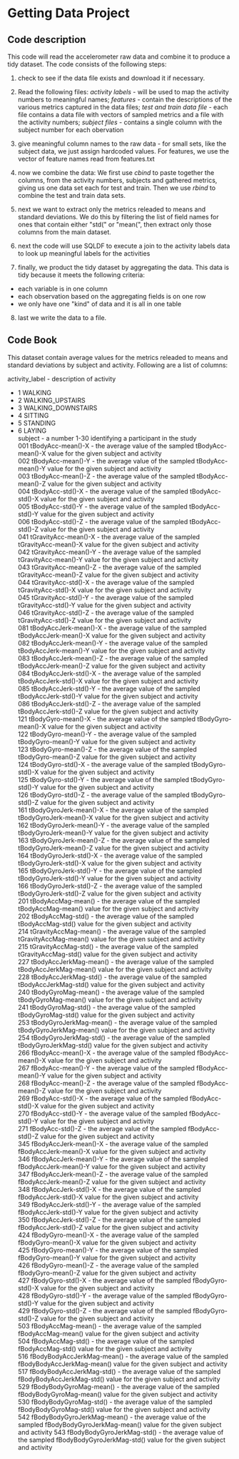 # Getting Data Project

## Code description

This code will read the accelerometer raw data and combine it to produce a tidy dataset.  The code consists of the following steps:
1. check to see if the data file exists and download it if necessary.

2. Read the following files: _activity labels_ - will be used to map the activity numbers to meaningful names; _features_ - contain the descriptions of the various metrics captured in the data files; _test and train data file_ - each file contains a data file with vectors of sampled metrics and a file with the activity numbers; _subject files_ - contains a single column with the subject number for each obervation

3. give meaningful column names to the raw data - for small sets, like the subject data, we just assign hardcoded values.  For features, we use the vector of feature names read from features.txt

4. now we combine the data:  We first use _cbind_ to paste together the columns, from the activity numbers, subjects and gathered metrics, giving us one data set each for test and train.  Then we use _rbind_ to combine the test and train data sets.

5. next we want to extract only the metrics releaded to means and standard deviations.  We do this by filtering the list of field names for ones that contain either "std(" or "mean(", then extract only those columns from the main dataset.

6. next the code will use SQLDF to execute a join to the activity labels data to look up meaningful labels for the activities

7. finally, we product the tidy dataset by aggregating the data.  This data is tidy because it meets the following criteria:
 - each variable is in one column
 - each observation based on the aggregating fields is on one row
 - we only have one "kind" of data and it is all in one table
 
8. last we write the data to a file.

## Code Book
This dataset contain average values for the metrics releaded to means and standard deviations by subject and activity.  Following are a list of columns:

activity_label - description of activity                                                                                               
 -  1 WALKING                                                                                                                           
 -  2 WALKING_UPSTAIRS                                                                                                                  
 -  3 WALKING_DOWNSTAIRS                                                                                                                
 - 4 SITTING                                                                                                                           
 -  5 STANDING                                                                                                                          
 - 6 LAYING                                                                                                                            
subject - a number 1-30 identifying a participant in the study                                                                         
001 tBodyAcc-mean()-X         - the average value of the sampled tBodyAcc-mean()-X value for the given subject and activity            
002 tBodyAcc-mean()-Y         - the average value of the sampled tBodyAcc-mean()-Y value for the given subject and activity            
003 tBodyAcc-mean()-Z         - the average value of the sampled tBodyAcc-mean()-Z value for the given subject and activity            
004 tBodyAcc-std()-X          - the average value of the sampled tBodyAcc-std()-X value for the given subject and activity             
005 tBodyAcc-std()-Y          - the average value of the sampled tBodyAcc-std()-Y value for the given subject and activity             
006 tBodyAcc-std()-Z          - the average value of the sampled tBodyAcc-std()-Z value for the given subject and activity             
041 tGravityAcc-mean()-X      - the average value of the sampled tGravityAcc-mean()-X value for the given subject and activity         
042 tGravityAcc-mean()-Y      - the average value of the sampled tGravityAcc-mean()-Y value for the given subject and activity         
043 tGravityAcc-mean()-Z      - the average value of the sampled tGravityAcc-mean()-Z value for the given subject and activity         
044 tGravityAcc-std()-X       - the average value of the sampled tGravityAcc-std()-X value for the given subject and activity          
045 tGravityAcc-std()-Y       - the average value of the sampled tGravityAcc-std()-Y value for the given subject and activity          
046 tGravityAcc-std()-Z       - the average value of the sampled tGravityAcc-std()-Z value for the given subject and activity          
081 tBodyAccJerk-mean()-X     - the average value of the sampled tBodyAccJerk-mean()-X value for the given subject and activity        
082 tBodyAccJerk-mean()-Y     - the average value of the sampled tBodyAccJerk-mean()-Y value for the given subject and activity        
083 tBodyAccJerk-mean()-Z     - the average value of the sampled tBodyAccJerk-mean()-Z value for the given subject and activity        
084 tBodyAccJerk-std()-X      - the average value of the sampled tBodyAccJerk-std()-X value for the given subject and activity         
085 tBodyAccJerk-std()-Y      - the average value of the sampled tBodyAccJerk-std()-Y value for the given subject and activity         
086 tBodyAccJerk-std()-Z      - the average value of the sampled tBodyAccJerk-std()-Z value for the given subject and activity         
121 tBodyGyro-mean()-X        - the average value of the sampled tBodyGyro-mean()-X value for the given subject and activity           
122 tBodyGyro-mean()-Y        - the average value of the sampled tBodyGyro-mean()-Y value for the given subject and activity           
123 tBodyGyro-mean()-Z        - the average value of the sampled tBodyGyro-mean()-Z value for the given subject and activity           
124 tBodyGyro-std()-X         - the average value of the sampled tBodyGyro-std()-X value for the given subject and activity            
125 tBodyGyro-std()-Y         - the average value of the sampled tBodyGyro-std()-Y value for the given subject and activity            
126 tBodyGyro-std()-Z         - the average value of the sampled tBodyGyro-std()-Z value for the given subject and activity            
161 tBodyGyroJerk-mean()-X    - the average value of the sampled tBodyGyroJerk-mean()-X value for the given subject and activity       
162 tBodyGyroJerk-mean()-Y    - the average value of the sampled tBodyGyroJerk-mean()-Y value for the given subject and activity       
163 tBodyGyroJerk-mean()-Z    - the average value of the sampled tBodyGyroJerk-mean()-Z value for the given subject and activity       
164 tBodyGyroJerk-std()-X     - the average value of the sampled tBodyGyroJerk-std()-X value for the given subject and activity        
165 tBodyGyroJerk-std()-Y     - the average value of the sampled tBodyGyroJerk-std()-Y value for the given subject and activity        
166 tBodyGyroJerk-std()-Z     - the average value of the sampled tBodyGyroJerk-std()-Z value for the given subject and activity        
201 tBodyAccMag-mean()        - the average value of the sampled tBodyAccMag-mean() value for the given subject and activity           
202 tBodyAccMag-std()         - the average value of the sampled tBodyAccMag-std() value for the given subject and activity            
214 tGravityAccMag-mean()     - the average value of the sampled tGravityAccMag-mean() value for the given subject and activity        
215 tGravityAccMag-std()      - the average value of the sampled tGravityAccMag-std() value for the given subject and activity         
227 tBodyAccJerkMag-mean()    - the average value of the sampled tBodyAccJerkMag-mean() value for the given subject and activity       
228 tBodyAccJerkMag-std()     - the average value of the sampled tBodyAccJerkMag-std() value for the given subject and activity        
240 tBodyGyroMag-mean()       - the average value of the sampled tBodyGyroMag-mean() value for the given subject and activity          
241 tBodyGyroMag-std()        - the average value of the sampled tBodyGyroMag-std() value for the given subject and activity           
253 tBodyGyroJerkMag-mean()   - the average value of the sampled tBodyGyroJerkMag-mean() value for the given subject and activity      
254 tBodyGyroJerkMag-std()    - the average value of the sampled tBodyGyroJerkMag-std() value for the given subject and activity       
266 fBodyAcc-mean()-X         - the average value of the sampled fBodyAcc-mean()-X value for the given subject and activity            
267 fBodyAcc-mean()-Y         - the average value of the sampled fBodyAcc-mean()-Y value for the given subject and activity            
268 fBodyAcc-mean()-Z           - the average value of the sampled fBodyAcc-mean()-Z value for the given subject and activity          
269 fBodyAcc-std()-X            - the average value of the sampled fBodyAcc-std()-X value for the given subject and activity           
270 fBodyAcc-std()-Y            - the average value of the sampled fBodyAcc-std()-Y value for the given subject and activity           
271 fBodyAcc-std()-Z            - the average value of the sampled fBodyAcc-std()-Z value for the given subject and activity           
345 fBodyAccJerk-mean()-X       - the average value of the sampled fBodyAccJerk-mean()-X value for the given subject and activity      
346 fBodyAccJerk-mean()-Y       - the average value of the sampled fBodyAccJerk-mean()-Y value for the given subject and activity      
347 fBodyAccJerk-mean()-Z       - the average value of the sampled fBodyAccJerk-mean()-Z value for the given subject and activity      
348 fBodyAccJerk-std()-X        - the average value of the sampled fBodyAccJerk-std()-X value for the given subject and activity       
349 fBodyAccJerk-std()-Y        - the average value of the sampled fBodyAccJerk-std()-Y value for the given subject and activity       
350 fBodyAccJerk-std()-Z        - the average value of the sampled fBodyAccJerk-std()-Z value for the given subject and activity       
424 fBodyGyro-mean()-X          - the average value of the sampled fBodyGyro-mean()-X value for the given subject and activity         
425 fBodyGyro-mean()-Y          - the average value of the sampled fBodyGyro-mean()-Y value for the given subject and activity         
426 fBodyGyro-mean()-Z          - the average value of the sampled fBodyGyro-mean()-Z value for the given subject and activity         
427 fBodyGyro-std()-X           - the average value of the sampled fBodyGyro-std()-X value for the given subject and activity          
428 fBodyGyro-std()-Y           - the average value of the sampled fBodyGyro-std()-Y value for the given subject and activity          
429 fBodyGyro-std()-Z           - the average value of the sampled fBodyGyro-std()-Z value for the given subject and activity          
503 fBodyAccMag-mean()          - the average value of the sampled fBodyAccMag-mean() value for the given subject and activity         
504 fBodyAccMag-std()           - the average value of the sampled fBodyAccMag-std() value for the given subject and activity          
516 fBodyBodyAccJerkMag-mean()  - the average value of the sampled fBodyBodyAccJerkMag-mean() value for the given subject and activity 
517 fBodyBodyAccJerkMag-std()   - the average value of the sampled fBodyBodyAccJerkMag-std() value for the given subject and activity  
529 fBodyBodyGyroMag-mean()     - the average value of the sampled fBodyBodyGyroMag-mean() value for the given subject and activity    
530 fBodyBodyGyroMag-std()      - the average value of the sampled fBodyBodyGyroMag-std() value for the given subject and activity     
542 fBodyBodyGyroJerkMag-mean() - the average value of the sampled fBodyBodyGyroJerkMag-mean() value for the given subject and activity
543 fBodyBodyGyroJerkMag-std()  - the average value of the sampled fBodyBodyGyroJerkMag-std() value for the given subject and activity 
